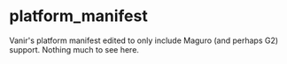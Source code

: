 platform_manifest
=================

Vanir's platform manifest edited to only include Maguro (and perhaps G2) support.
Nothing much to see here.
